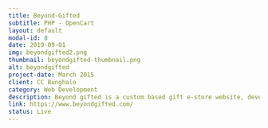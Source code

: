 ```yaml
---
title: Beyond-Gifted
subtitle: PHP - OpenCart
layout: default
modal-id: 8
date: 2019-09-01
img: beyondgifted2.png
thumbnail: beyondgifted-thumbnail.png
alt: beyondgifted
project-date: March 2015
client: CC Bunghalo
category: Web Development
description: Beyond gifted is a custom based gift e-store website, developed using open cart.  It has many PHP extensions like group gifting written and created by our team.
link: https://www.beyondgifted.com/
status: Live
---
```

